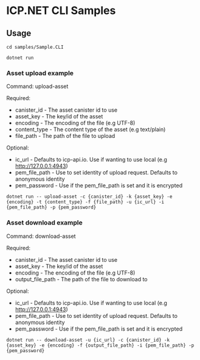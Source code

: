 # ICP.NET CLI Samples

## Usage
```
cd samples/Sample.CLI

dotnet run
```

### Asset upload example
Command: upload-asset

Required:
- canister_id - The asset canister id to use
- asset_key - The key/id of the asset
- encoding - The encoding of the file (e.g UTF-8)
- content_type - The content type of the asset (e.g text/plain)
- file_path - The path of the file to upload

Optional:
- ic_url - Defaults to icp-api.io. Use if wanting to use local (e.g http://127.0.0.1:4943)
- pem_file_path - Use to set identity of upload request. Defaults to anonymous identity
- pem_password - Use if the pem_file_path is set and it is encrypted
```
dotnet run -- upload-asset -c {canister_id} -k {asset_key} -e {encoding} -t {content_type} -f {file_path} -u {ic_url} -i {pem_file_path} -p {pem_password} 
```


### Asset download example
Command: download-asset

Required:
- canister_id - The asset canister id to use
- asset_key - The key/id of the asset
- encoding - The encoding of the file (e.g UTF-8)
- output_file_path - The path of the file to download to

Optional:
- ic_url - Defaults to icp-api.io. Use if wanting to use local (e.g http://127.0.0.1:4943)
- pem_file_path - Use to set identity of upload request. Defaults to anonymous identity
- pem_password - Use if the pem_file_path is set and it is encrypted
```
dotnet run -- download-asset -u {ic_url} -c {canister_id} -k {asset_key} -e {encoding} -f {output_file_path} -i {pem_file_path} -p {pem_password}
```
